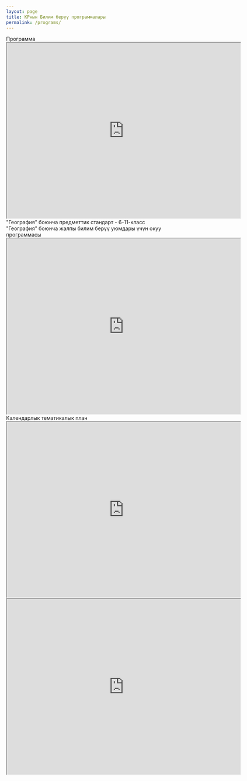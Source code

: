 ```yaml
---
layout: page
title: КРнын Билим берүү программалары
permalink: /programs/
---
```


<div class="margin-bottom">
    <div class="red-small-header">
        Программа
    </div>
    <div class="drive-wrap">
        <iframe class="drive" src="https://drive.google.com/file/d/1zcFkcSyGWt_h-LZ1heE1IrPI6yGOh3cB/preview" width="640" height="480" allow="autoplay"></iframe>
    </div>
</div>

<div class="margin-bottom">
    <div class="red-small-header">"География" боюнча предметтик стандарт - 6-11-класс</div>
</div>

<div class="margin-bottom">
    <div class="red-small-header">
        "География" боюнча жалпы билим берүү уюмдары үчүн окуу программасы
    </div>
    <div class="drive-wrap">
        <iframe  class="drive" src="https://drive.google.com/file/d/1SF9MPtXDlhRpG2sfmgSnKqbSoCtMVpjq/preview" width="640" height="480" allow="autoplay"></iframe>
    </div>
<div>

<div class="margin-top">
    <div class="red-small-header">Календарлык тематикалык план</div>
    <div class="iframe-container">
        <div class="drive-wrap">
            <iframe  class="drive" src="https://drive.google.com/file/d/16ukSW_DN54Mk6f254mG8kBfD7nS0eyGS/preview" width="640" height="480" allow="autoplay"></iframe>
        </div>
        <div class="drive-wrap">
            <iframe  class="drive" src="https://drive.google.com/file/d/1OSaGdbQhuBCoehbN4WGOdORCAEOmxwX5/preview" width="640" height="480" allow="autoplay"></iframe>
        </div>
    </div>
</div>